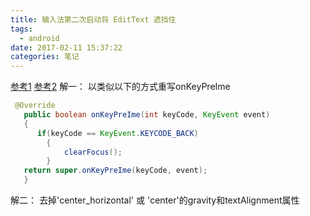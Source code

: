 ```yaml
---
title: 输入法第二次启动将 EditText 遮挡住
tags:
  - android
date: 2017-02-11 15:37:22
categories: 笔记
---
```


[参考1](http://stackoverflow.com/questions/15317157/android-adjustpan-not-working-after-the-first-time) [参考2](https://code.google.com/p/android/issues/detail?id=182191)
解一：
以类似以下的方式重写onKeyPreIme

```java
 @Override
   public boolean onKeyPreIme(int keyCode, KeyEvent event)
   {
      if(keyCode == KeyEvent.KEYCODE_BACK)
        {
            clearFocus();
        }
   return super.onKeyPreIme(keyCode, event);
   }
```

解二：
去掉'center_horizontal' 或 'center'的gravity和textAlignment属性
